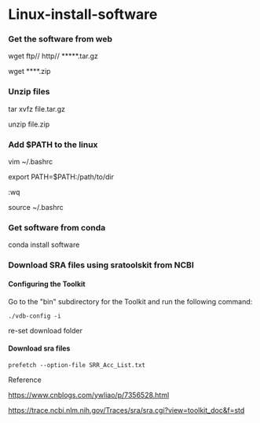 # Linux-install-software
### Get the software from web
wget ftp// http// *****.tar.gz

wget ****.zip
### Unzip files
tar xvfz file.tar.gz

unzip file.zip
### Add $PATH to the linux
vim ~/.bashrc

export PATH=$PATH:/path/to/dir

:wq

source ~/.bashrc

### Get software from conda
conda install software
### Download SRA files using sratoolskit from NCBI
#### Configuring the Toolkit
Go to the "bin" subdirectory for the Toolkit and run the following command:
```
./vdb-config -i
```
re-set download folder
#### Download sra files
```
prefetch --option-file SRR_Acc_List.txt
```
Reference

https://www.cnblogs.com/ywliao/p/7356528.html

https://trace.ncbi.nlm.nih.gov/Traces/sra/sra.cgi?view=toolkit_doc&f=std
